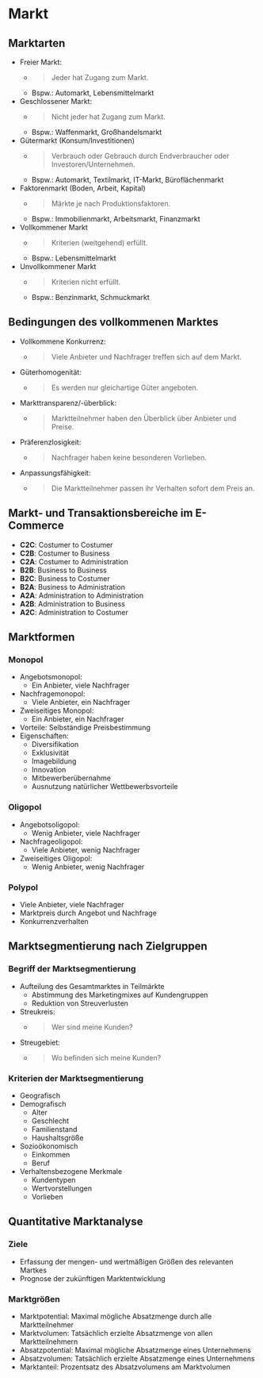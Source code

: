 # Markt

## Marktarten
- Freier Markt:
  - > Jeder hat Zugang zum Markt.
  - Bspw.: Automarkt, Lebensmittelmarkt
- Geschlossener Markt:
  - > Nicht jeder hat Zugang zum Markt.
  - Bspw.: Waffenmarkt, Großhandelsmarkt
- Gütermarkt (Konsum/Investitionen)
  - > Verbrauch oder Gebrauch durch Endverbraucher oder Investoren/Unternehmen.
  - Bspw.: Automarkt, Textilmarkt, IT-Markt, Büroflächenmarkt
- Faktorenmarkt (Boden, Arbeit, Kapital)
  - > Märkte je nach Produktionsfaktoren.
  - Bspw.: Immobilienmarkt, Arbeitsmarkt, Finanzmarkt
- Vollkommener Markt
  - > Kriterien (weitgehend) erfüllt.
  - Bspw.: Lebensmittelmarkt
- Unvollkommener Markt
  - > Kriterien nicht erfüllt.
  - Bspw.: Benzinmarkt, Schmuckmarkt

## Bedingungen des vollkommenen Marktes
- Vollkommene Konkurrenz:
  - > Viele Anbieter und Nachfrager treffen sich auf dem Markt.
- Güterhomogenität:
  - > Es werden nur gleichartige Güter angeboten.
- Markttransparenz/-überblick:
  - > Marktteilnehmer haben den Überblick über Anbieter und Preise.
- Präferenzlosigkeit:
  - > Nachfrager haben keine besonderen Vorlieben.
- Anpassungsfähigkeit:
  - > Die Marktteilnehmer passen ihr Verhalten sofort dem Preis an.

## Markt- und Transaktionsbereiche im E-Commerce
- **C2C**: Costumer to Costumer
- **C2B**: Costumer to Business
- **C2A**: Costumer to Administration
- **B2B**: Business to Business
- **B2C**: Business to Costumer
- **B2A**: Business to Administration
- **A2A**: Administration to Administration
- **A2B**: Administration to Business
- **A2C**: Administration to Costumer

## Marktformen

### Monopol
- Angebotsmonopol:
  - Ein Anbieter, viele Nachfrager
- Nachfragemonopol:
  - Viele Anbieter, ein Nachfrager
- Zweiseitiges Monopol:
  - Ein Anbieter, ein Nachfrager
- Vorteile: Selbständige Preisbestimmung
- Eigenschaften:
  - Diversifikation
  - Exklusivität
  - Imagebildung
  - Innovation
  - Mitbewerberübernahme
  - Ausnutzung natürlicher Wettbewerbsvorteile
 
### Oligopol
- Angebotsoligopol:
  - Wenig Anbieter, viele Nachfrager
- Nachfrageoligopol:
  - Viele Anbieter, wenig Nachfrager
- Zweiseitiges Oligopol:
  - Wenig Anbieter, wenig Nachfrager

### Polypol
- Viele Anbieter, viele Nachfrager
- Marktpreis durch Angebot und Nachfrage
- Konkurrenzverhalten

## Marktsegmentierung nach Zielgruppen

### Begriff der Marktsegmentierung
- Aufteilung des Gesamtmarktes in Teilmärkte
  - Abstimmung des Marketingmixes auf Kundengruppen
  - Reduktion von Streuverlusten
- Streukreis:
  - > Wer sind meine Kunden?
- Streugebiet:
  - > Wo befinden sich meine Kunden?

### Kriterien der Marktsegmentierung
- Geografisch
- Demografisch
  - Alter
  - Geschlecht
  - Familienstand
  - Haushaltsgröße
- Sozioökonomisch
  - Einkommen
  - Beruf
- Verhaltensbezogene Merkmale
  - Kundentypen
  - Wertvorstellungen
  - Vorlieben
 
## Quantitative Marktanalyse

### Ziele
- Erfassung der mengen- und wertmäßigen Größen des relevanten Martkes
- Prognose der zukünftigen Marktentwicklung

### Marktgrößen
- Marktpotential: Maximal mögliche Absatzmenge durch alle Marktteilnehmer
- Marktvolumen: Tatsächlich erzielte Absatzmenge von allen Marktteilnehmern
- Absatzpotential: Maximal mögliche Absatzmenge eines Unternehmens
- Absatzvolumen: Tatsächlich erzielte Absatzmenge eines Unternehmens
- Marktanteil: Prozentsatz des Absatzvolumens am Marktvolumen
